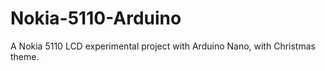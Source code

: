# Nokia-5110-Arduino
A Nokia 5110 LCD experimental project with Arduino Nano, with Christmas theme.
